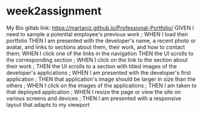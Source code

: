 # week2assignment

My Bio gitlab link: https://martaniz.github.io/Professional-Portfolio/
GIVEN I need to sample a potential employee's previous work ;
WHEN I load their portfolio THEN I am presented with the developer's name, a recent photo or avatar, and links to sections about them, their work, and how to contact them;
WHEN I click one of the links in the navigation THEN the UI scrolls to the corresponding section ;
WHEN I click on the link to the section about their work ;
THEN the UI scrolls to a section with titled images of the developer's applications ;
WHEN I am presented with the developer's first application ;
THEN that application's image should be larger in size than the others ;
WHEN I click on the images of the applications ;
THEN I am taken to that deployed application ;
WHEN I resize the page or view the site on various screens and devices ;
THEN I am presented with a responsive layout that adapts to my viewport
